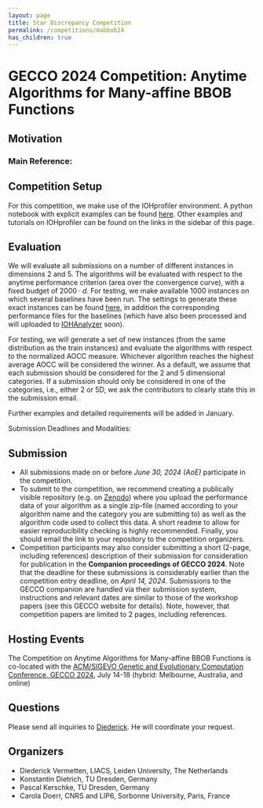 ```yaml
---
layout: page
title: Star Discrepancy Competition
permalink: /competitions/mabbob24
has_children: true
---
```



# GECCO 2024 Competition: Anytime Algorithms for Many-affine BBOB Functions

## Motivation


### Main Reference:


## Competition Setup

For this competition, we make use of the IOHprofiler environment. A python notebook with explicit examples can be found [here](https://github.com/IOHprofiler/IOHexperimenter/blob/master/example/example_star_discr.ipynb). Other examples and tutorials on IOHprofiler can be found on the links in the sidebar of this page.


## Evaluation

We will evaluate all submissions on a number of different instances in dimensions 2 and 5. The algorithms will be evaluated with respect to the anytime performance criterion (area over the convergence curve), with a fixed budget of $2000 \cdot d$.
For testing, we make available 1000 instances on which several baselines have been run. The settings to generate these exact instances can be found [here](https://zenodo.org/records/8208572), in addition the corresponding performance files for the baselines (which have also been processed and will uploaded to [IOHAnalyzer](https://iohanalyzer.liacs.nl) soon). 

For testing, we will generate a set of new instances (from the same distribution as the train instances) and evaluate the algorithms with respect to the normalized AOCC measure. Whichever algorithm reaches the highest average AOCC will be considered the winner. 
As a default, we assume that each submission should be considered for the 2 and 5 dimensional categories. If a submission should only be considered in one of the categories, i.e., either 2 or 5D, we ask the contributors to clearly state this in the submission email. 

Further examples and detailed requirements will be added in January. 

Submission Deadlines and Modalities:


## Submission

* All submissions made on or before *June 30, 2024 (AoE)* participate in the competition.
* To submit to the competition, we recommend creating a publically visible repository (e.g. on [Zenodo](zenodo.org)) where you upload the performance data of your algorithm as a single zip-file (named according to your algorithm name and the category you are submitting to) as well as the algorithm code used to collect this data. A short readme to allow for easier reproducibility checking is highly recommended. Finally, you should email the link to your repository to the competition organizers. 
* Competition participants may also consider submitting a short (2-page, including references) description of their submission for consideration for publication in the **Companion proceedings of GECCO 2024**. Note that the deadline for these submissions is considerably earlier than the competition entry deadline, on *April 14, 2024*. Submissions to the GECCO companion are handled via their submission system, instructions and relevant dates are similar to those of the workshop papers (see this GECCO website for details). Note, however, that competition papers are limited to 2 pages, including references.

## Hosting Events

The Competition on Anytime Algorithms for Many-affine BBOB Functions  is co-located with the [ACM/SIGEVO Genetic and Evolutionary Computation Conference, GECCO 2024](https://gecco-2024.sigevo.org/HomePage), July 14-18 (hybrid: Melbourne, Australia, and online)

## Questions

Please send all inquiries to [Diederick](mailto:d.l.vermetten@liacs.leidenuniv.nl). He will coordinate your request.

## Organizers
* Diederick Vermetten, LIACS, Leiden University, The Netherlands
* Konstantin Dietrich, TU Dresden, Germany
* Pascal Kerschke, TU Dresden, Germany
* Carola Doerr, CNRS and LIP6, Sorbonne University, Paris, France